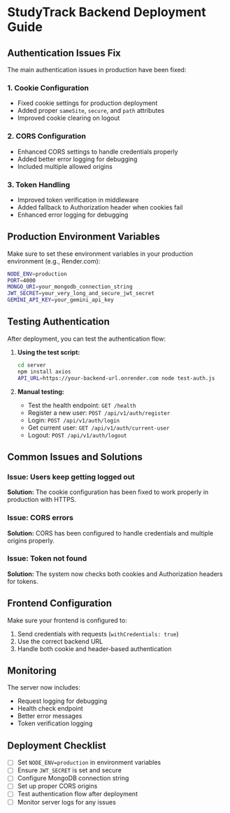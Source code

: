 # StudyTrack Backend Deployment Guide

## Authentication Issues Fix

The main authentication issues in production have been fixed:

### 1. Cookie Configuration
- Fixed cookie settings for production deployment
- Added proper `sameSite`, `secure`, and `path` attributes
- Improved cookie clearing on logout

### 2. CORS Configuration
- Enhanced CORS settings to handle credentials properly
- Added better error logging for debugging
- Included multiple allowed origins

### 3. Token Handling
- Improved token verification in middleware
- Added fallback to Authorization header when cookies fail
- Enhanced error logging for debugging

## Production Environment Variables

Make sure to set these environment variables in your production environment (e.g., Render.com):

```bash
NODE_ENV=production
PORT=4000
MONGO_URI=your_mongodb_connection_string
JWT_SECRET=your_very_long_and_secure_jwt_secret
GEMINI_API_KEY=your_gemini_api_key
```

## Testing Authentication

After deployment, you can test the authentication flow:

1. **Using the test script:**
   ```bash
   cd server
   npm install axios
   API_URL=https://your-backend-url.onrender.com node test-auth.js
   ```

2. **Manual testing:**
   - Test the health endpoint: `GET /health`
   - Register a new user: `POST /api/v1/auth/register`
   - Login: `POST /api/v1/auth/login`
   - Get current user: `GET /api/v1/auth/current-user`
   - Logout: `POST /api/v1/auth/logout`

## Common Issues and Solutions

### Issue: Users keep getting logged out
**Solution:** The cookie configuration has been fixed to work properly in production with HTTPS.

### Issue: CORS errors
**Solution:** CORS has been configured to handle credentials and multiple origins properly.

### Issue: Token not found
**Solution:** The system now checks both cookies and Authorization headers for tokens.

## Frontend Configuration

Make sure your frontend is configured to:
1. Send credentials with requests (`withCredentials: true`)
2. Use the correct backend URL
3. Handle both cookie and header-based authentication

## Monitoring

The server now includes:
- Request logging for debugging
- Health check endpoint
- Better error messages
- Token verification logging

## Deployment Checklist

- [ ] Set `NODE_ENV=production` in environment variables
- [ ] Ensure `JWT_SECRET` is set and secure
- [ ] Configure MongoDB connection string
- [ ] Set up proper CORS origins
- [ ] Test authentication flow after deployment
- [ ] Monitor server logs for any issues 